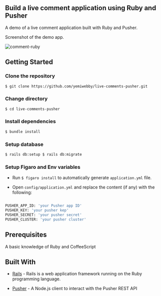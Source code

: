 ## Build a live comment application using Ruby and Pusher

A demo of a live comment application built with Ruby and Pusher.


Screenshot of the demo app.

![comment-ruby](https://user-images.githubusercontent.com/19610753/40324253-df9de94a-5d2f-11e8-8359-66dad05f90c0.gif)


## Getting Started
### Clone the repository
```bash
$ git clone https://github.com/yemiwebby/live-comments-pusher.git
```

### Change directory
```bash
$ cd live-comments-pusher
```

### Install dependencies
```bash
$ bundle install
```

### Setup database

```bash
$ rails db:setup $ rails db:migrate
```

### Setup Figaro and Env variables

* Run `$ figaro install` to automatically generate `application.yml` file.

* Open `config/application.yml` and replace the content (if any) with the following:

```bash

PUSHER_APP_ID: 'your Pusher app ID'
PUSHER_KEY: 'your pusher kep'
PUSHER_SECRET: 'your pusher secret'
PUSHER_CLUSTER: 'your pusher cluster'

```

## Prerequisites
A basic knowledge of Ruby and CoffeeScript

## Built With

* [Rails](https://rubyonrails.org/) - Rails is a web application framework running on the Ruby programming language.

* [Pusher](https://pusher.com/) - A Node.js client to interact with the Pusher REST API
